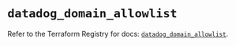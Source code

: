 # `datadog_domain_allowlist`

Refer to the Terraform Registry for docs: [`datadog_domain_allowlist`](https://registry.terraform.io/providers/datadog/datadog/3.57.0/docs/resources/domain_allowlist).
